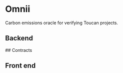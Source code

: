 # Omnii

Carbon emissions oracle for verifying Toucan projects.



## Backend


## Contracts


## Front end

